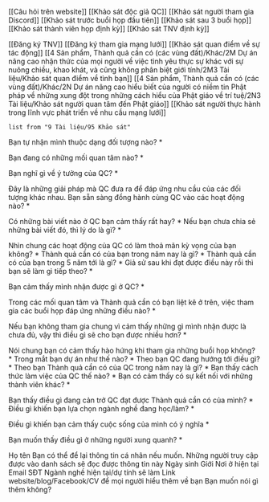 [[Câu hỏi trên website]] 
[[Khảo sát độc giả QC]] 
[[Khảo sát người tham gia Discord]] 
[[Khảo sát trước buổi họp đầu tiên]] 
[[Khảo sát sau 3 buổi họp]] 
[[Khảo sát thành viên họp định kỳ]] 
[[Khảo sát TNV định kỳ]] 

[[Đăng ký TNV]] 
[[Đăng ký tham gia mạng lưới]]
[[Khảo sát quan điểm về sự tác động]]
[[4 Sản phẩm, Thành quả cần có (các vùng đất)/Khác/2M Dự án nâng cao nhận thức của mọi người về việc tình yêu thực sự khác với sự nuông chiều, khao khát, và cũng không phân biệt giới tính/2M3 Tài liệu/Khảo sát quan điểm về tình bạn]] 
[[4 Sản phẩm, Thành quả cần có (các vùng đất)/Khác/2N Dự án nâng cao hiểu biết của người có niềm tin Phật pháp về những xung đột trong những cách hiểu của Phật giáo về trí tuệ/2N3 Tài liệu/Khảo sát người quan tâm đến Phật giáo]] 
[[Khảo sát người thực hành trong lĩnh vực phát triển về nhu cầu mạng lưới]] 

```dataview
list from "9 Tài liệu/95 Khảo sát" 
```

Bạn tự nhận mình thuộc dạng đối tượng nào? *

Bạn đang có những mối quan tâm nào? *

Bạn nghĩ gì về ý tưởng của QC? *

Đây là những giải pháp mà QC đưa ra để đáp ứng nhu cầu của các đối tượng khác nhau. Bạn sẵn sàng đồng hành cùng QC vào các hoạt động nào? *

Có những bài viết nào ở QC bạn cảm thấy rất hay? *
Nếu bạn chưa chia sẻ những bài viết đó, thì lý do là gì? *


Nhìn chung các hoạt động của QC có làm thoả mãn kỳ vọng của bạn không? *
Thành quả cần có của bạn trong năm nay là gì? *
Thành quả cần có của bạn trong 5 năm tới là gì? *
Giả sử sau khi đạt được điều này rồi thì bạn sẽ làm gì tiếp theo? *


Bạn cảm thấy mình nhận được gì ở QC? *


Trong các mối quan tâm và Thành quả cần có bạn liệt kê ở trên, việc tham gia các buổi họp đáp ứng những điều nào? *


Nếu bạn không tham gia chung vì cảm thấy những gì mình nhận được là chưa đủ, vậy thì điều gì sẽ cho bạn được nhiều hơn? *


Nói chung bạn có cảm thấy hào hứng khi tham gia những buổi họp không? *
Trong mắt bạn dự án như thế nào? *
Theo bạn QC đang hướng tới điều gì? *
Theo bạn Thành quả cần có của QC trong năm nay là gì? *
Bạn thấy cách thức làm việc của QC thế nào? *
Bạn có cảm thấy có sự kết nối với những thành viên khác? *


Bạn thấy điều gì đang cản trở QC đạt được Thành quả cần có của mình? *
Điều gì khiến bạn lựa chọn ngành nghề đang học/làm? *

Điều gì khiến bạn cảm thấy cuộc sống của mình có ý nghĩa *

Bạn muốn thấy điều gì ở những người xung quanh? *


Họ tên 
Bạn có thể để lại thông tin cá nhân nếu muốn. Những người truy cập được vào danh sách sẽ đọc được thông tin này
Ngày sinh 
Giới 
Nơi ở hiện tại 
Email 
SĐT 
Ngành nghề hiện tại/dự tính sẽ làm 
Link website/blog/Facebook/CV để mọi người hiểu thêm về bạn 
Bạn muốn nói gì thêm không? 